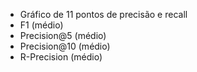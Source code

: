 - Gráfico de 11 pontos de precisão e recall
- F1 (médio)
- Precision@5 (médio)
- Precision@10 (médio)
- R-Precision (médio)

